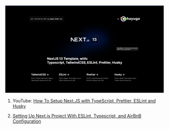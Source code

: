 ![project screenshot](Screenshot.png)

1. YouTube: [How To Setup Next.JS with TypeScript, Prettier, ESLint and Husky](https://youtu.be/sH93pQb9bWM)

2. [Setting Up Next.js Project With ESLint, Typescript, and AirBnB Configuration](https://www.lukinotes.com/2022/01/setting-up-nextjs-project-with-eslint-typescript-airbnb.html)
